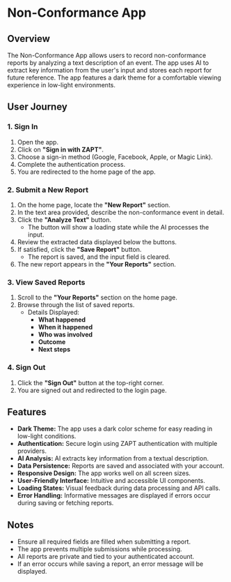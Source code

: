 # Non-Conformance App

## Overview

The Non-Conformance App allows users to record non-conformance reports by analyzing a text description of an event. The app uses AI to extract key information from the user's input and stores each report for future reference. The app features a dark theme for a comfortable viewing experience in low-light environments.

## User Journey

### 1. Sign In

1. Open the app.
2. Click on **"Sign in with ZAPT"**.
3. Choose a sign-in method (Google, Facebook, Apple, or Magic Link).
4. Complete the authentication process.
5. You are redirected to the home page of the app.

### 2. Submit a New Report

1. On the home page, locate the **"New Report"** section.
2. In the text area provided, describe the non-conformance event in detail.
3. Click the **"Analyze Text"** button.
   - The button will show a loading state while the AI processes the input.
4. Review the extracted data displayed below the buttons.
5. If satisfied, click the **"Save Report"** button.
   - The report is saved, and the input field is cleared.
6. The new report appears in the **"Your Reports"** section.

### 3. View Saved Reports

1. Scroll to the **"Your Reports"** section on the home page.
2. Browse through the list of saved reports.
   - Details Displayed:
     - **What happened**
     - **When it happened**
     - **Who was involved**
     - **Outcome**
     - **Next steps**

### 4. Sign Out

1. Click the **"Sign Out"** button at the top-right corner.
2. You are signed out and redirected to the login page.

## Features

- **Dark Theme:** The app uses a dark color scheme for easy reading in low-light conditions.
- **Authentication:** Secure login using ZAPT authentication with multiple providers.
- **AI Analysis:** AI extracts key information from a textual description.
- **Data Persistence:** Reports are saved and associated with your account.
- **Responsive Design:** The app works well on all screen sizes.
- **User-Friendly Interface:** Intuitive and accessible UI components.
- **Loading States:** Visual feedback during data processing and API calls.
- **Error Handling:** Informative messages are displayed if errors occur during saving or fetching reports.

## Notes

- Ensure all required fields are filled when submitting a report.
- The app prevents multiple submissions while processing.
- All reports are private and tied to your authenticated account.
- If an error occurs while saving a report, an error message will be displayed.